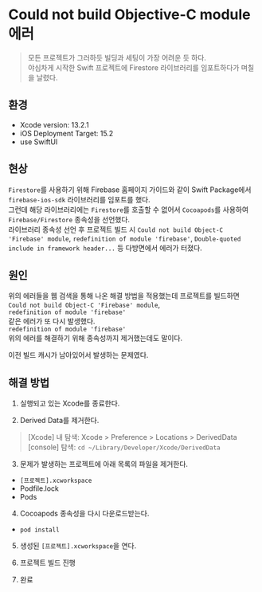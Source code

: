 # Could not build Objective-C module 에러

> 모든 프로젝트가 그러하듯 빌딩과 세팅이 가장 어려운 듯 하다.  
> 야심차게 시작한 Swift 프로젝트에 Firestore 라이브러리를 임포트하다가 며칠을 날렸다.

## 환경

- Xcode version: 13.2.1  
- iOS Deployment Target: 15.2  
- use SwiftUI

## 현상

`Firestore`를 사용하기 위해 Firebase 홈페이지 가이드와 같이 Swift Package에서 `firebase-ios-sdk` 라이브러리를 임포트를 했다.  
그런데 해당 라이브러리에는 `Firestore`를 호출할 수 없어서 `Cocoapods`를 사용하여 `Firebase/Firestore` 종속성을 선언했다.  
라이브러리 종속성 선언 후 프로젝트 빌드 시 `Could not build Object-C 'Firebase' module`, `redefinition of module 'firebase'`, `Double-quoted include in framework header...` 등 다방면에서 에러가 터졌다.  

## 원인

위의 에러들을 웹 검색을 통해 나온 해결 방법을 적용했는데 프로젝트를 빌드하면  
`Could not build Object-C 'Firebase' module`,  
`redefinition of module 'firebase'`  
같은 에러가 또 다시 발생했다.  
`redefinition of module 'firebase'`  
위의 에러를 해결하기 위해 종속성까지 제거했는데도 말이다.  

이전 빌드 캐시가 남아있어서 발생하는 문제였다.

## 해결 방법

1. 실행되고 있는 Xcode를 종료한다.

2. Derived Data를 제거한다.
> [Xcode] 내 탐색: Xcode > Preference > Locations > DerivedData  
> [console] 탐색: `cd ~/Library/Developer/Xcode/DerivedData`

3. 문제가 발생하는 프로젝트에 아래 목록의 파일을 제거한다.
- `[프로젝트].xcworkspace`
- Podfile.lock
- Pods

4. Cocoapods 종속성을 다시 다운로드받는다.  
- `pod install`

5. 생성된 `[프로젝트].xcworkspace`을 연다.

6. 프로젝트 빌드 진행

7. 완료